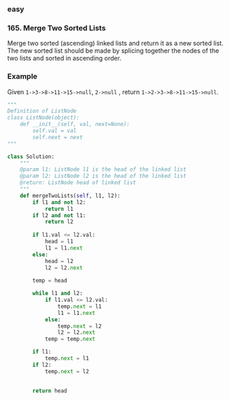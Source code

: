 ### easy

### 165. Merge Two Sorted Lists

Merge two sorted (ascending) linked lists and return it as a new sorted list. The new sorted list should be made by splicing together the nodes of the two lists and sorted in ascending order.

### Example

Given `1->3->8->11->15->null`, `2->null` , return `1->2->3->8->11->15->null`.

```python
"""
Definition of ListNode
class ListNode(object):
    def __init__(self, val, next=None):
        self.val = val
        self.next = next
"""

class Solution:
    """
    @param l1: ListNode l1 is the head of the linked list
    @param l2: ListNode l2 is the head of the linked list
    @return: ListNode head of linked list
    """
    def mergeTwoLists(self, l1, l2):
        if l1 and not l2:
            return l1
        if l2 and not l1:
            return l2
        
        if l1.val <= l2.val:
            head = l1
            l1 = l1.next
        else:
            head = l2
            l2 = l2.next
        
        temp = head

        while l1 and l2:
            if l1.val <= l2.val:
                temp.next = l1
                l1 = l1.next
            else:
                temp.next = l2
                l2 = l2.next
            temp = temp.next

        if l1:
            temp.next = l1
        if l2:
            temp.next = l2
            
            
        return head

```

